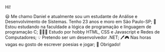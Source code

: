 Hi!

😃 Me chamo Daniel e atualmente sou um estudante de Análise e Desenvolvimento de Sistemas. Tenho 23 anos e moro em São Paulo-SP;
📔 Estou estudando na faculdade a lógica de programação e linguagem de programação C;
🧑🏻‍💻 Estudo por hobby HTML, CSS e Javascript e Redes de Computadores;
💡 Pretendo ser um desenvolvedor .NET;
🖊️🎮 Nas horas vagas eu gosto de escrever poesias e jogar;
🙏 Obrigado!

